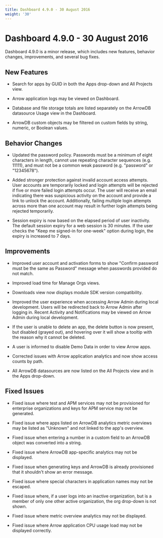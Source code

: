 ```yaml
---
title: Dashboard 4.9.0 - 30 August 2016
weight: '30'
---
```


# Dashboard 4.9.0 - 30 August 2016

Dashboard 4.9.0 is a minor release, which includes new features, behavior changes, improvements, and several bug fixes.

## New Features

* Search for apps by GUID in both the Apps drop-down and All Projects view.

* Arrow application logs may be viewed on Dashboard.

* Database and file storage totals are listed separately on the ArrowDB datasource Usage view in the Dashboard.

* ArrowDB custom objects may be filtered on custom fields by string, numeric, or Boolean values.

## Behavior Changes

* Updated the password policy. Passwords must be a minimum of eight characters in length, cannot use repeating character sequences (e.g. 11111), and must not be a common weak password (e.g. "password" or "12345678").

* Added stronger protection against invalid account access attempts. User accounts are temporarily locked and login attempts will be rejected if five or more failed login attempts occur. The user will receive an email indicating there was suspicious activity on the account and provide a link to unlock the account. Additionally, failing multiple login attempts across more than one account may result in further login attempts being rejected temporarily.

* Session expiry is now based on the elapsed period of user inactivity. The default session expiry for a web session is 30 minutes. If the user checks the "Keep me signed-in for one-week" option during login, the expiry is increased to 7 days.

## Improvements

* Improved user account and activation forms to show "Confirm password must be the same as Password" message when passwords provided do not match.

* Improved load time for Manage Orgs views.

* Downloads view now displays module SDK version compatibility.

* Improved the user experience when accessing Arrow Admin during local development. Users will be redirected back to Arrow Admin after logging in. Recent Activity and Notifications may be viewed on Arrow Admin during local development.

* If the user is unable to delete an app, the delete button is now present, but disabled (grayed out), and hovering over it will show a tooltip with the reason why it cannot be deleted.

* A user is informed to disable Demo Data in order to view Arrow apps.

* Corrected issues with Arrow application analytics and now show access counts by path.

* All ArrowDB datasources are now listed on the All Projects view and in the Apps drop-down.

## Fixed Issues

* Fixed issue where test and APM services may not be provisioned for enterprise organizations and keys for APM service may not be generated.

* Fixed issue where apps listed on ArrowDB analytics metric overviews may be listed as "Unknown" and not linked to the app's overview.

* Fixed issue when entering a number in a custom field to an ArrowDB object was converted into a string.

* Fixed issue where ArrowDB app-specific analytics may not be displayed.

* Fixed issue when generating keys and ArrowDB is already provisioned that it shouldn't show an error message.

* Fixed issue where special characters in application names may not be escaped.

* Fixed issue where, if a user logs into an inactive organization, but is a member of only one other active organization, the org drop-down is not shown.

* Fixed issue where metric overview analytics may not be displayed.

* Fixed issue where Arrow application CPU usage load may not be displayed correctly.
